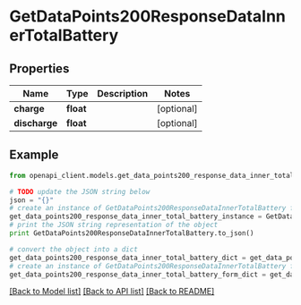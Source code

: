 # GetDataPoints200ResponseDataInnerTotalBattery


## Properties
Name | Type | Description | Notes
------------ | ------------- | ------------- | -------------
**charge** | **float** |  | [optional] 
**discharge** | **float** |  | [optional] 

## Example

```python
from openapi_client.models.get_data_points200_response_data_inner_total_battery import GetDataPoints200ResponseDataInnerTotalBattery

# TODO update the JSON string below
json = "{}"
# create an instance of GetDataPoints200ResponseDataInnerTotalBattery from a JSON string
get_data_points200_response_data_inner_total_battery_instance = GetDataPoints200ResponseDataInnerTotalBattery.from_json(json)
# print the JSON string representation of the object
print GetDataPoints200ResponseDataInnerTotalBattery.to_json()

# convert the object into a dict
get_data_points200_response_data_inner_total_battery_dict = get_data_points200_response_data_inner_total_battery_instance.to_dict()
# create an instance of GetDataPoints200ResponseDataInnerTotalBattery from a dict
get_data_points200_response_data_inner_total_battery_form_dict = get_data_points200_response_data_inner_total_battery.from_dict(get_data_points200_response_data_inner_total_battery_dict)
```
[[Back to Model list]](../README.md#documentation-for-models) [[Back to API list]](../README.md#documentation-for-api-endpoints) [[Back to README]](../README.md)


